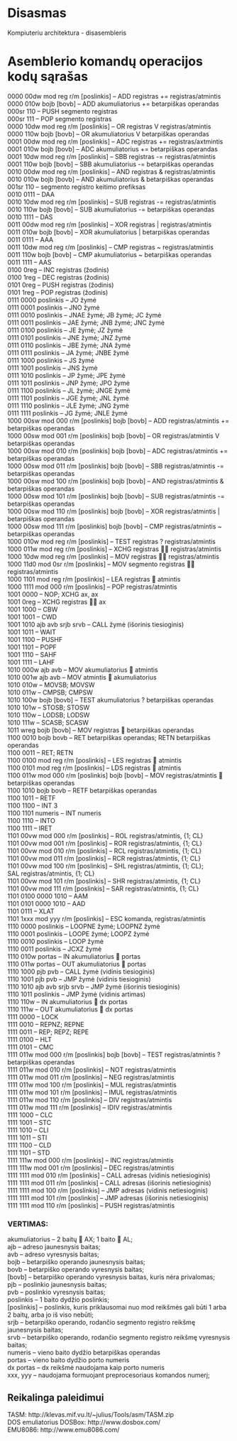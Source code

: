 # Disasmas
Kompiuteriu architektura - disasembleris

<h1>Asemblerio komandų operacijos kodų sąrašas</h1>

0000 00dw mod reg r/m [poslinkis] – ADD registras += registras/atmintis</br>
0000 010w bojb [bovb] – ADD akumuliatorius += betarpiškas operandas</br>
000sr 110 – PUSH segmento registras</br>
000sr 111 – POP segmento registras</br>
0000 10dw mod reg r/m [poslinkis] – OR registras V registras/atmintis</br>
0000 110w bojb [bovb] – OR akumuliatorius V betarpiškas operandas</br>
0001 00dw mod reg r/m [poslinkis] – ADC registras += registras/axtmintis</br>
0001 010w bojb [bovb] – ADC akumuliatorius += betarpiškas operandas</br>
0001 10dw mod reg r/m [poslinkis] – SBB registras -= registras/atmintis</br>
0001 110w bojb [bovb] – SBB akumuliatorius -= betarpiškas operandas</br>
0010 00dw mod reg r/m [poslinkis] – AND registras & registras/atmintis</br>
0010 010w bojb [bovb] – AND akumuliatorius & betarpiškas operandas</br>
001sr 110 – segmento registro keitimo prefiksas</br>
0010 0111 – DAA</br>
0010 10dw mod reg r/m [poslinkis] – SUB registras -= registras/atmintis</br>
0010 110w bojb [bovb] – SUB akumuliatorius -= betarpiškas operandas</br>
0010 1111 – DAS</br>
0011 00dw mod reg r/m [poslinkis] – XOR registras | registras/atmintis</br>
0011 010w bojb [bovb] – XOR akumuliatorius | betarpiškas operandas</br>
0011 0111 – AAA</br>
0011 10dw mod reg r/m [poslinkis] – CMP registras ~ registras/atmintis</br>
0011 110w bojb [bovb] – CMP akumuliatorius ~ betarpiškas operandas</br>
0011 1111 – AAS</br>
0100 0reg – INC registras (žodinis)</br>
0100 1reg – DEC registras (žodinis)</br>
0101 0reg – PUSH registras (žodinis)</br>
0101 1reg – POP registras (žodinis)</br>
0111 0000 poslinkis – JO žymė</br>
0111 0001 poslinkis – JNO žymė</br>
0111 0010 poslinkis – JNAE žymė; JB žymė; JC žymė</br>
0111 0011 poslinkis – JAE žymė; JNB žymė; JNC žymė</br>
0111 0100 poslinkis – JE žymė; JZ žymė</br>
0111 0101 poslinkis – JNE žymė; JNZ žymė</br>
0111 0110 poslinkis – JBE žymė; JNA žymė</br>
0111 0111 poslinkis – JA žymė; JNBE žymė</br>
0111 1000 poslinkis – JS žymė</br>
0111 1001 poslinkis – JNS žymė</br>
0111 1010 poslinkis – JP žymė; JPE žymė</br>
0111 1011 poslinkis – JNP žymė; JPO žymė</br>
0111 1100 poslinkis – JL žymė; JNGE žymė</br>
0111 1101 poslinkis – JGE žymė; JNL žymė</br>
0111 1110 poslinkis – JLE žymė; JNG žymė</br>
0111 1111 poslinkis – JG žymė; JNLE žymė</br>
1000 00sw mod 000 r/m [poslinkis] bojb [bovb] – ADD registras/atmintis += betarpiškas operandas</br>
1000 00sw mod 001 r/m [poslinkis] bojb [bovb] – OR registras/atmintis V betarpiškas operandas</br>
1000 00sw mod 010 r/m [poslinkis] bojb [bovb] – ADC registras/atmintis += betarpiškas operandas</br>
1000 00sw mod 011 r/m [poslinkis] bojb [bovb] – SBB registras/atmintis -= betarpiškas operandas</br>
1000 00sw mod 100 r/m [poslinkis] bojb [bovb] – AND registras/atmintis & betarpiškas operandas</br>
1000 00sw mod 101 r/m [poslinkis] bojb [bovb] – SUB registras/atmintis -= betarpiškas operandas</br>
1000 00sw mod 110 r/m [poslinkis] bojb [bovb] – XOR registras/atmintis | betarpiškas operandas</br>
1000 00sw mod 111 r/m [poslinkis] bojb [bovb] – CMP registras/atmintis ~ betarpiškas operandas</br>
1000 010w mod reg r/m [poslinkis] – TEST registras ? registras/atmintis</br>
1000 011w mod reg r/m [poslinkis] – XCHG registras  registras/atmintis</br>
1000 10dw mod reg r/m [poslinkis] – MOV registras  registras/atmintis</br>
1000 11d0 mod 0sr r/m [poslinkis] – MOV segmento registras  registras/atmintis</br>
1000 1101 mod reg r/m [poslinkis] – LEA registras  atmintis</br>
1000 1111 mod 000 r/m [poslinkis] – POP registras/atmintis</br>
1001 0000 – NOP; XCHG ax, ax</br>
1001 0reg – XCHG registras  ax</br>
1001 1000 – CBW</br>
1001 1001 – CWD</br>
1001 1010 ajb avb srjb srvb – CALL žymė (išorinis tiesioginis)</br>
1001 1011 – WAIT</br>
1001 1100 – PUSHF</br>
1001 1101 – POPF</br>
1001 1110 – SAHF</br>
1001 1111 – LAHF</br>
1010 000w ajb avb – MOV akumuliatorius  atmintis</br>
1010 001w ajb avb – MOV atmintis  akumuliatorius</br>
1010 010w – MOVSB; MOVSW</br>
1010 011w – CMPSB; CMPSW</br>
1010 100w bojb [bovb] – TEST akumuliatorius ? betarpiškas operandas</br>
1010 101w – STOSB; STOSW</br>
1010 110w – LODSB; LODSW</br>
1010 111w – SCASB; SCASW</br>
1011 wreg bojb [bovb] – MOV registras  betarpiškas operandas</br>
1100 0010 bojb bovb – RET betarpiškas operandas; RETN betarpiškas operandas</br>
1100 0011 – RET; RETN</br>
1100 0100 mod reg r/m [poslinkis] – LES registras  atmintis</br>
1100 0101 mod reg r/m [poslinkis] – LDS registras  atmintis</br>
1100 011w mod 000 r/m [poslinkis] bojb [bovb] – MOV registras/atmintis  betarpiškas operandas</br>
1100 1010 bojb bovb – RETF betarpiškas operandas</br>
1100 1011 – RETF</br>
1100 1100 – INT 3</br>
1100 1101 numeris – INT numeris</br>
1100 1110 – INTO</br>
1100 1111 – IRET</br>
1101 00vw mod 000 r/m [poslinkis] – ROL registras/atmintis, {1; CL}</br>
1101 00vw mod 001 r/m [poslinkis] – ROR registras/atmintis, {1; CL}</br>
1101 00vw mod 010 r/m [poslinkis] – RCL registras/atmintis, {1; CL}</br>
1101 00vw mod 011 r/m [poslinkis] – RCR registras/atmintis, {1; CL}</br>
1101 00vw mod 100 r/m [poslinkis] – SHL registras/atmintis, {1; CL}; SAL registras/atmintis, {1; CL}</br>
1101 00vw mod 101 r/m [poslinkis] – SHR registras/atmintis, {1; CL}</br>
1101 00vw mod 111 r/m [poslinkis] – SAR registras/atmintis, {1; CL}</br>
1101 0100 0000 1010 – AAM</br>
1101 0101 0000 1010 – AAD</br>
1101 0111 – XLAT</br>
1101 1xxx mod yyy r/m [poslinkis] – ESC komanda, registras/atmintis</br>
1110 0000 poslinkis – LOOPNE žymė; LOOPNZ žymė</br>
1110 0001 poslinkis – LOOPE žymė; LOOPZ žymė</br>
1110 0010 poslinkis – LOOP žymė</br>
1110 0011 poslinkis – JCXZ žymė</br>
1110 010w portas – IN akumuliatorius  portas</br>
1110 011w portas – OUT akumuliatorius  portas</br>
1110 1000 pjb pvb – CALL žymė (vidinis tiesioginis)</br>
1110 1001 pjb pvb – JMP žymė (vidinis tiesioginis)</br>
1110 1010 ajb avb srjb srvb – JMP žymė (išorinis tiesioginis)</br>
1110 1011 poslinkis – JMP žymė (vidinis artimas)</br>
1110 110w – IN akumuliatorius  dx portas</br>
1110 111w – OUT akumuliatorius  dx portas</br>
1111 0000 – LOCK</br>
1111 0010 – REPNZ; REPNE</br>
1111 0011 – REP; REPZ; REPE</br>
1111 0100 – HLT</br>
1111 0101 – CMC</br>
1111 011w mod 000 r/m [poslinkis] bojb [bovb] – TEST registras/atmintis ? betarpiškas operandas</br>
1111 011w mod 010 r/m [poslinkis] – NOT registras/atmintis</br>
1111 011w mod 011 r/m [poslinkis] – NEG registras/atmintis</br>
1111 011w mod 100 r/m [poslinkis] – MUL registras/atmintis</br>
1111 011w mod 101 r/m [poslinkis] – IMUL registras/atmintis</br>
1111 011w mod 110 r/m [poslinkis] – DIV registras/atmintis</br>
1111 011w mod 111 r/m [poslinkis] – IDIV registras/atmintis</br>
1111 1000 – CLC</br>
1111 1001 – STC</br>
1111 1010 – CLI</br>
1111 1011 – STI</br>
1111 1100 – CLD</br>
1111 1101 – STD</br>
1111 111w mod 000 r/m [poslinkis] – INC registras/atmintis</br>
1111 111w mod 001 r/m [poslinkis] – DEC registras/atmintis</br>
1111 1111 mod 010 r/m [poslinkis] – CALL adresas (vidinis netiesioginis)</br>
1111 1111 mod 011 r/m [poslinkis] – CALL adresas (išorinis netiesioginis)</br>
1111 1111 mod 100 r/m [poslinkis] – JMP adresas (vidinis netiesioginis)</br>
1111 1111 mod 101 r/m [poslinkis] – JMP adresas (išorinis netiesioginis)</br>
1111 1111 mod 110 r/m [poslinkis] – PUSH registras/atmintis</br>

<h3>VERTIMAS:</h3>
akumuliatorius – 2 baitų  AX; 1 baito  AL;</br>
ajb – adreso jaunesnysis baitas;</br>
avb – adreso vyresnysis baitas;</br>
bojb – betarpiško operando jaunesnysis baitas;</br>
bovb – betarpiško operando vyresnysis baitas;</br>
[bovb] – betarpiško operando vyresnysis baitas, kuris nėra privalomas;</br>
pjb – poslinkio jaunesnysis baitas;</br>
pvb – poslinkio vyresnysis baitas;</br>
poslinkis – 1 baito dydžio poslinkis;</br>
[poslinkis] – poslinkis, kuris priklausomai nuo mod reikšmės gali būti 1 arba 2 baitų, arba jo iš viso nebūti;</br>
srjb – betarpiško operando, rodančio segmento registro reikšmę jaunesnysis baitas;</br>
srvb – betarpiško operando, rodančio segmento registro reikšmę vyresnysis baitas;</br>
numeris – vieno baito dydžio betarpiškas operandas</br>
portas – vieno baito dydžio porto numeris</br>
dx portas – dx reikšmė naudojama kaip porto numeris</br>
xxx, yyy – naudojama formuojant preprocesoriaus komandos numerį;</br>


<h2>Reikalinga paleidimui</h2>
TASM: http://klevas.mif.vu.lt/~julius/Tools/asm/TASM.zip<br>
DOS emuliatorius DOSBox: http://www.dosbox.com/<br>
EMU8086: http://www.emu8086.com/<br>
